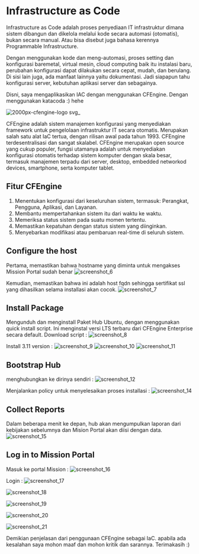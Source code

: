 # Infrastructure as Code
Infrastructure as Code adalah proses penyediaan IT infrastruktur dimana sistem dibangun dan dikelola melalui kode secara automasi (otomatis), bukan secara manual. Atau bisa disebut juga bahasa kerennya Programmable Infrastructure.

Dengan menggunakan kode dan meng-automasi, proses setting dan konfigurasi baremetal, virtual mesin, cloud computing baik itu instalasi baru, perubahan konfigurasi dapat dilakukan secara cepat, mudah, dan berulang. Di sisi lain juga, ada manfaat lainnya yaitu dokumentasi. Jadi siapapun tahu konfigurasi server, kebutuhan aplikasi server dan sebagainya.

Disni, saya mengaplikasikan IAC dengan menggunakan CFEngine. Dengan menggunakan katacoda :) hehe

![2000px-cfengine-logo svg_](https://user-images.githubusercontent.com/43244821/49914697-e55e2e80-fec4-11e8-883c-766b67515db8.png)

CFEngine adalah sistem manajemen konfigurasi yang menyediakan framework untuk pengelolaan infrastruktur IT secara otomatis. Merupakan salah satu alat IaC tertua, dengan rilisan awal pada tahun 1993. CFEngine terdesentralisasi dan sangat skalabel. CFEngine merupakan open source yang cukup populer, fungsi utamanya adalah untuk menyediakan konfigurasi otomatis terhadap sistem komputer dengan skala besar, termasuk manajemen terpadu dari server, desktop, embedded networkod devices, smartphone, serta komputer tablet.

## Fitur CFEngine 
1. Menentukan konfigurasi dari keseluruhan sistem, termasuk: Perangkat, Pengguna, Aplikasi, dan Layanan.
2. Membantu mempertahankan sistem itu dari waktu ke waktu.
3. Memeriksa status sistem pada suatu momen tertentu.
4. Memastikan kepatuhan dengan status sistem yang diinginkan.
5. Menyebarkan modifikasi atau pembaruan real-time di seluruh sistem.

## Configure the host
Pertama, memastikan bahwa hostname yang diminta untuk mengakses Mission Portal sudah benar
![screenshot_6](https://user-images.githubusercontent.com/43244821/49915025-33bffd00-fec6-11e8-8aaa-3e06bdad9c46.jpg)

Kemudian, memastikan bahwa ini adalah host fqdn sehingga sertifikat ssl yang dihasilkan selama installasi akan cocok.
![screenshot_7](https://user-images.githubusercontent.com/43244821/49915105-88637800-fec6-11e8-9833-a013e4b7a0fc.jpg)

## Install Package
Mengunduh dan menginstall Paket Hub Ubuntu, dengan menggunakan quick install script. Ini menginstal versi LTS terbaru dari CFEngine Enterprise secara default.
Download script :
![screenshot_8](https://user-images.githubusercontent.com/43244821/49915197-e1cba700-fec6-11e8-8aee-7fc54527d7f0.jpg)

Install 3.11 version :
![screenshot_9](https://user-images.githubusercontent.com/43244821/49915239-09227400-fec7-11e8-94ac-7bd6af866bc0.jpg)
![screenshot_10](https://user-images.githubusercontent.com/43244821/49915298-61597600-fec7-11e8-8019-8914b7811984.jpg)
![screenshot_11](https://user-images.githubusercontent.com/43244821/49915307-6fa79200-fec7-11e8-8e15-527820fb92a3.jpg)

## Bootstrap Hub
menghubungkan ke dirinya sendiri :
![screenshot_12](https://user-images.githubusercontent.com/43244821/49915340-a1b8f400-fec7-11e8-9bc7-720c7998a7cb.jpg)

Menjalankan policy untuk menyelesaikan proses installasi :
![screenshot_14](https://user-images.githubusercontent.com/43244821/49915412-0e33f300-fec8-11e8-9650-a52a2f5d6ff2.jpg)

## Collect Reports
Dalam beberapa menit ke depan, hub akan mengumpulkan laporan dari kebijakan sebelumnya dan Mision Portal akan diisi dengan data. 
![screenshot_15](https://user-images.githubusercontent.com/43244821/49915450-49362680-fec8-11e8-9751-f1f476f85848.jpg)

## Log in to Mission Portal
Masuk ke portal Mission :
![screenshot_16](https://user-images.githubusercontent.com/43244821/49915477-6b2fa900-fec8-11e8-8d87-19433322955b.jpg)

Login :
![screenshot_17](https://user-images.githubusercontent.com/43244821/49915612-0cb6fa80-fec9-11e8-8e33-a7f951a1a394.jpg)

![screenshot_18](https://user-images.githubusercontent.com/43244821/49915634-22c4bb00-fec9-11e8-92c1-965c6421fcc1.jpg)

![screenshot_19](https://user-images.githubusercontent.com/43244821/49916235-84d2ef80-fecc-11e8-90a6-05818a5c110e.jpg)

![screenshot_20](https://user-images.githubusercontent.com/43244821/49916273-c9f72180-fecc-11e8-9aab-1ac45e07d3f2.jpg)

![screenshot_21](https://user-images.githubusercontent.com/43244821/49916307-eeeb9480-fecc-11e8-9e2f-afd3e83b1fb0.jpg)

Demikian penjelasan dari penggunaan CFEngine sebagai IaC. apabila ada kesalahan saya mohon maaf dan mohon kritik dan sarannya. Terimakasih :) 










